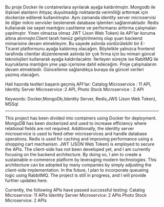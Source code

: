 Bu proje Docker ile containerlara ayrılarak ayağa kaldırılmıştır. Mongodb ile ilişkisel alanların ihtiyaç duyulmadığı noktalarda verimliliği 
arttırmak için dockerize edilerek kullanılmıştıır. Aynı zamanda identity server microservisi ile diğer mikro servisler beslenerek database
işlemleri sağlanmaktadır. Redis kullanarak ise sepet mantığını cashleme ve performansı arttırma çalışmaları yapılmıştır. Yinen olmazsa olmaz JWT
(Json Web Token) ile API'lar koruma altına alınmıştır.Client tarafı henüz geliştirilmemiş olup şuan backend mimarisine devam etmekteyim. Bu sayede aslında sürdürülebilir bir E-Ticaret platformunu ayağa kaldırmış
olacağım. Böylelikle yalnızca frontend tarafında clientlar düzenlenerek aslında bir çok firma için bu mimari güncel teknolojileri kullanarak
ayağa kaldırılacaktır. İlerleyen süreçte ise RabitMQ ile kuyruklama mantığını yine yapı içerisine dahil edeceğim. Proje çalışmalarım devam etmektedir.
Güncelleme sağlandıkça buraya da güncel verileri yazmış olacağım.

Hali hazırda testleri başarılı geçmiş API'lar:
Catalog Microservice : 11 API,
Identity Server Microservice :2 API,
Photo Stock Microservice : 2 API



Keywords: Docker,MongoDb,Identity Server, Redis,JWS (Json Web Token), MSSql

--------------------------------------------------------------------------------------------------------------------------------------------------------------------------------------------------------------------

This project has been divided into containers using Docker for deployment. MongoDB has been dockerized and used to increase efficiency where relational fields are not required. Additionally, the identity server microservice is used to feed other microservices and handle database operations. Redis is used for caching and improving performance using a shopping cart mechanism. JWT (JSON Web Token) is employed to secure the APIs. The client-side has not been developed yet, and I am currently focusing on the backend architecture. By doing so, I aim to create a sustainable e-commerce platform by leveraging modern technologies. This architecture can be adopted by many companies by simply adjusting the client-side implementation. In the future, I plan to incorporate queueing logic using RabbitMQ. The project is still in progress, and I will provide further updates here.

Currently, the following APIs have passed successful testing:
Catalog Microservice: 11 APIs
Identity Server Microservice: 2 APIs
Photo Stock Microservice: 2 APIs
